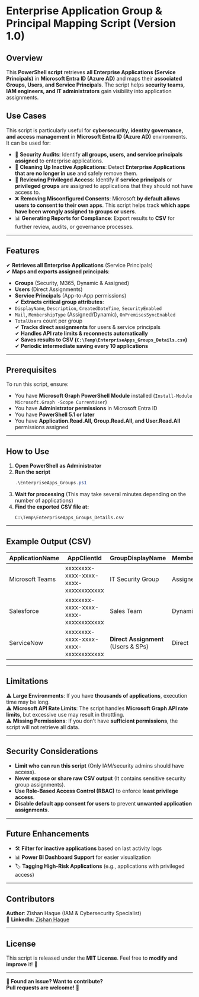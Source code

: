 # **Enterprise Application Group & Principal Mapping Script (Version 1.0)**  

## **Overview**
This **PowerShell script** retrieves **all Enterprise Applications (Service Principals)** in **Microsoft Entra ID (Azure AD)** and maps their **associated Groups, Users, and Service Principals**. The script helps **security teams, IAM engineers, and IT administrators** gain visibility into application assignments.

## **Use Cases**
This script is particularly useful for **cybersecurity, identity governance, and access management** in **Microsoft Entra ID (Azure AD)** environments.  
It can be used for:
- 🔎 **Security Audits**: Identify **all groups, users, and service principals assigned** to enterprise applications.
- 🛑 **Cleaning Up Inactive Applications**: Detect **Enterprise Applications that are no longer in use** and safely remove them.
- 🚀 **Reviewing Privileged Access**: Identify if **service principals** or **privileged groups** are assigned to applications that they should not have access to.
- ❌ **Removing Misconfigured Consents**: Microsoft **by default allows users to consent to their own apps**. This script helps track **which apps have been wrongly assigned to groups or users**.
- 📊 **Generating Reports for Compliance**: Export results to **CSV** for further review, audits, or governance processes.

---

## **Features**
✔ **Retrieves all Enterprise Applications** (Service Principals)  
✔ **Maps and exports assigned principals**:  
  - **Groups** (Security, M365, Dynamic & Assigned)  
  - **Users** (Direct Assignments)  
  - **Service Principals** (App-to-App permissions)  
✔ **Extracts critical group attributes**:
  - `DisplayName`, `Description`, `CreatedDateTime`, `SecurityEnabled`
  - `Mail`, `MembershipType` (Assigned/Dynamic), `OnPremisesSyncEnabled`
  - `TotalUsers` count per group  
✔ **Tracks direct assignments** for users & service principals  
✔ **Handles API rate limits & reconnects automatically**  
✔ **Saves results to CSV (`C:\Temp\EnterpriseApps_Groups_Details.csv`)**  
✔ **Periodic intermediate saving every 10 applications**  

---

## **Prerequisites**
To run this script, ensure:
- You have **Microsoft Graph PowerShell Module** installed (`Install-Module Microsoft.Graph -Scope CurrentUser`)
- You have **Administrator permissions** in Microsoft Entra ID  
- You have **PowerShell 5.1 or later**  
- You have **Application.Read.All, Group.Read.All, and User.Read.All** permissions assigned  

---

## **How to Use**
1. **Open PowerShell as Administrator**  
2. **Run the script**  
   ```powershell
   .\EnterpriseApps_Groups.ps1
   ```
3. **Wait for processing** (This may take several minutes depending on the number of applications)  
4. **Find the exported CSV file at:**
   ```
   C:\Temp\EnterpriseApps_Groups_Details.csv
   ```

---

## **Example Output (CSV)**
| ApplicationName | AppClientId | GroupDisplayName | MembershipType | UserCount | ServicePrincipalCount |
|----------------|------------|------------------|----------------|-----------|-----------------------|
| Microsoft Teams | xxxxxxxx-xxxx-xxxx-xxxx-xxxxxxxxxxxx | IT Security Group | Assigned | 50 | 2 |
| Salesforce | xxxxxxxx-xxxx-xxxx-xxxx-xxxxxxxxxxxx | Sales Team | Dynamic | 150 | 0 |
| ServiceNow | xxxxxxxx-xxxx-xxxx-xxxx-xxxxxxxxxxxx | **Direct Assignment** (Users & SPs) | Direct | 0 | 3 |

---

## **Limitations**
⚠ **Large Environments**: If you have **thousands of applications**, execution time may be long.  
⚠ **Microsoft API Rate Limits**: The script handles **Microsoft Graph API rate limits**, but excessive use may result in throttling.  
⚠ **Missing Permissions**: If you don’t have **sufficient permissions**, the script will not retrieve all data.  

---

## **Security Considerations**
- **Limit who can run this script** (Only IAM/security admins should have access).  
- **Never expose or share raw CSV output** (It contains sensitive security group assignments).  
- **Use Role-Based Access Control (RBAC)** to enforce **least privilege access**.  
- **Disable default app consent for users** to prevent **unwanted application assignments**.  

---

## **Future Enhancements** 
- 🛠️ **Filter for inactive applications** based on last activity logs  
- 📊 **Power BI Dashboard Support** for easier visualization  
- 🏷️ **Tagging High-Risk Applications** (e.g., applications with privileged access)  

---

## **Contributors**
**Author**: Zishan Haque (IAM & Cybersecurity Specialist)   
🔗 **LinkedIn**: [Zishan Haque](https://www.linkedin.com/in/zishanhaque)  

---

## **License**
This script is released under the **MIT License**. Feel free to **modify and improve** it! 🚀

---

**📢 Found an issue? Want to contribute?**  
**Pull requests are welcome!** 🎉  

